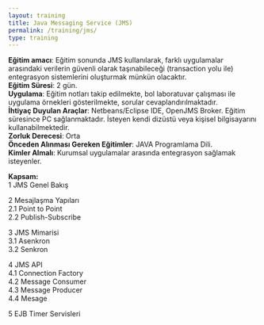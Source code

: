 ```yaml
---
layout: training
title: Java Messaging Service (JMS)
permalink: /training/jms/
type: training
---
```


**Eğitim amacı**: Eğitim sonunda JMS kullanılarak, farklı uygulamalar arasındaki verilerin güvenli olarak taşınabileceği (transaction yolu ile) entegrasyon sistemlerini oluşturmak münkün olacaktır.  
**Eğitim Süresi**: 2 gün.  
**Uygulama**: Eğitim notları takip edilmekte, bol laboratuvar çalışması ile uygulama örnekleri gösterilmekte, sorular cevaplandırılmaktadır.  
**İhtiyaç Duyulan Araçlar**: Netbeans/Eclipse IDE, OpenJMS Broker. Eğitim süresince PC sağlanmaktadır. İsteyen kendi dizüstü veya kişisel bilgisayarını kullanabilmektedir.  
**Zorluk Derecesi**: Orta  
**Önceden Alınması Gereken Eğitimler**: JAVA Programlama Dili.  
**Kimler Almalı**: Kurumsal uygulamalar arasında entegrasyon sağlamak isteyenler.  

**Kapsam:**  
1 JMS Genel Bakış

2 Mesajlaşma Yapıları  
2.1 Point to Point  
2.2 Publish-Subscribe  

3 JMS Mimarisi  
3.1 Asenkron  
3.2 Senkron  

4 JMS API  
4.1 Connection Factory  
4.2 Message Consumer  
4.3 Message Producer  
4.4 Mesage  

5 EJB Timer Servisleri  
